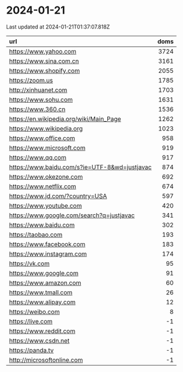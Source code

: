 # 2024-01-21

<!-- BEGIN -->
Last updated at 2024-01-21T01:37:07.818Z

url | doms
:- | -:
https://www.yahoo.com | 3724
https://www.sina.com.cn | 3161
https://www.shopify.com | 2055
https://zoom.us | 1785
http://xinhuanet.com | 1703
https://www.sohu.com | 1631
https://www.360.cn | 1536
https://en.wikipedia.org/wiki/Main_Page | 1262
https://www.wikipedia.org | 1023
https://www.office.com | 958
https://www.microsoft.com | 919
https://www.qq.com | 917
https://www.baidu.com/s?ie=UTF-8&wd=justjavac | 874
https://www.okezone.com | 692
https://www.netflix.com | 674
https://www.jd.com/?country=USA | 597
https://www.youtube.com | 420
https://www.google.com/search?q=justjavac | 341
https://www.baidu.com | 302
https://taobao.com | 193
https://www.facebook.com | 183
https://www.instagram.com | 174
https://vk.com | 95
https://www.google.com | 91
https://www.amazon.com | 60
https://www.tmall.com | 26
https://www.alipay.com | 12
https://weibo.com | 8
https://live.com | -1
https://www.reddit.com | -1
https://www.csdn.net | -1
https://panda.tv | -1
http://microsoftonline.com | -1
<!-- END -->
